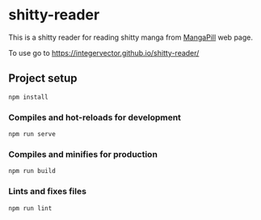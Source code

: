 # shitty-reader

This is a shitty reader for reading shitty manga from [MangaPill](mangapill.com) web page.

To use go to https://integervector.github.io/shitty-reader/

## Project setup
```
npm install
```

### Compiles and hot-reloads for development
```
npm run serve
```

### Compiles and minifies for production
```
npm run build
```

### Lints and fixes files
```
npm run lint
```
